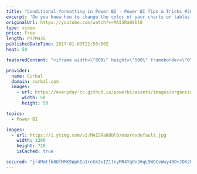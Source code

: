 ```yaml
---
title: "Conditional formatting in Power BI - Power BI Tips & Tricks #28"
excerpt: "Do you know how to change the color of your charts or tables based on a value or measure? In this video I will show you how to do conditional formatting in bar charts and tables.  Link to Power BI file: https://gofile.me/2kEOD/xY8rZftHU   Looking for a download file? Go to our Download Center: https://curbal.com/donwload-center"
originalUrl: https://youtube.com/watch?v=MAISRa88bl0
type: video
price: Free
length: PT7M43S
publishedDateTime: 2017-01-09T22:58:50Z
heat: 50

featuredContent: "<iframe width=\"800\" height=\"500\" frameborder=\"0\" src=\"https://www.youtube.com/embed/MAISRa88bl0\" allow=\"accelerometer; autoplay; encrypted-media; gyroscope; picture-in-picture\" allowfullscreen></iframe>"

provider:
  name: Curbal
  domain: curbal.com
  images:
    - url: https://everyday-cc.github.io/powerbi/assets/images/organizations/curbal.com-50x50.jpg
      width: 50
      height: 50

topics:
  - Power BI

images:
  - url: https://i.ytimg.com/vi/MAISRa88bl0/maxresdefault.jpg
    width: 1280
    height: 720
    isCached: true

secured: "jr4Mmtfk0OfMMK5WphIa1reGkZvIZ1tnyMR4YqOnJ6qL5WGCeWuy40O+JDK2U60RH7xdBGU6hyZQ2MTH5wrX78SHw9O9qVOrGMxLsfsxnAcIyCcohl0nKi1nblzHZRiQTGv6JAaTiHz1/ElTXu/9YaWGhNBVN3jgQXSzco5hTEBd8GOe+WuryL154PcPX3pjZA+APcm5V/+KbBho/NbAPrZWrvl8FMwVsROKMcgn3kS2c5pgK7m0ASRYdg+Ox2FqtDExt0PUBCmSwKYzyskYTE6eWqYKh419pODC7OoFBqus+bE8PQt+WtVV6YWlFgv2lVjzzyaSO2dUJPk64K+UH2mS1HNVtbSgdge/chnOLDF2O7Yo3uQhktFGa/gmFkjQgV5iPZeZSuTJZHh8RjmIRjLUC4lB0eXIIqMIEWjzaAE=;W1UILnHEH7BxjivU+H82zA=="
---
```


